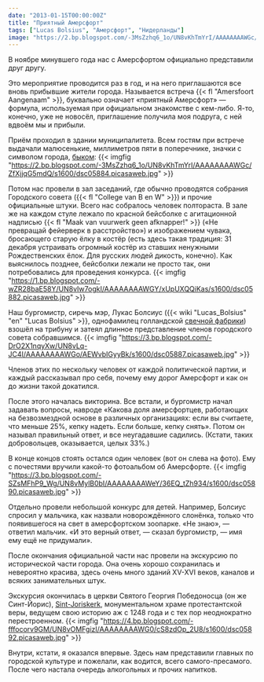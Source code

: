 ```yaml
---
date: "2013-01-15T00:00:00Z"
title: "Приятный Амерсфорт"
tags: ["Lucas Bolsius", "Амерсфорт", "Нидерланды"]
image: "https://2.bp.blogspot.com/-3MsZzhq6_1o/UN8vKhTmYrI/AAAAAAAAWGc/ZfXjjqG5mdQ/s1600/dsc05884.picasaweb.jpg"
---
```


В ноябре минувшего года нас с Амерсфортом официально представили друг другу.

Это мероприятие проводится раз в год, и на него приглашаются все вновь прибывшие жители города. Называется встреча {{< fl "Amersfoort Aangenaam" >}}, буквально означает «приятный Амерсфорт» — формула, используемая при официальном знакомстве с кем-либо. Я-то, конечно, уже не новосёл, приглашение получила моя подруга, с ней вдвоём мы и прибыли.

<!--more-->

Приём проходил в здании муниципалитета. Всем гостям при встрече выдачали малюсенькие, миллиметров пяти в поперечнике, значки с символом города, [быком](http://www.onzestier.nl/):
{{< imgfig "https://2.bp.blogspot.com/-3MsZzhq6_1o/UN8vKhTmYrI/AAAAAAAAWGc/ZfXjjqG5mdQ/s1600/dsc05884.picasaweb.jpg" >}}

Потом нас провели в зал заседаний, где обычно проводятся собрания Городского совета ({{< fl "College van B en W" >}}) и прочие официальные штуки. Всего нас собралось человек полтораста. В зале же на каждом стуле лежало по красной бейсболке с агитационной надписью {{< fl "Maak van vuurwerk geen afknapper!" >}} («Не превращай фейерверк в расстройство») и изображением чувака, бросающего старую ёлку в костёр (есть здесь такая традиция: 31 декабря устраивать огромный костёр из ставших ненужными Рождественских ёлок. Для русских людей дикость, конечно). Как выяснилось позднее, бейсболки лежали не просто так, они потребовались для проведения конкурса.
{{< imgfig "https://1.bp.blogspot.com/-wZR28baE58Y/UN8vIw7ogkI/AAAAAAAAWGY/xUpUXQQiKas/s1600/dsc05882.picasaweb.jpg" >}}

Наш бургомистр, сиречь мэр, Лукас Болсиус ({{< wiki "Lucas_Bolsius" "en" "Lucas Bolsius" >}}, однофамилец голландской [свечной фабрики](http://www.bolsius.com/)) взошёл на трибуну и затеял длинное представление членов городского совета собравшимся.
{{< imgfig "https://3.bp.blogspot.com/-DrO2X1nqyXw/UN8vLq-JC4I/AAAAAAAAWGo/AEWvbIGyyBk/s1600/dsc05887.picasaweb.jpg" >}}

Членов этих по нескольку человек от каждой политической партии, и каждый рассказывал про себя, почему ему дорог Амерсфорт и как он до жизни такой докатился.

После этого началась викторина. Все встали, и бургомистр начал задавать вопросы, навроде «Какова доля амерсфортцев, работающих на безвозмездной основе в различных организациях: если вы считаете, что меньше 25%, кепку надеть. Если больше, кепку снять». Потом он называл правильный ответ, и все неугадавшие садились. (Кстати, таких добровольцев, оказывается, целых 33%.)

В конце концов стоять остался один человек (вот он слева на фото). Ему с почестями вручили какой-то фотоальбом об Амерсфорте.
{{< imgfig "https://3.bp.blogspot.com/-SZsMFhP9_Wg/UN8vMylB0bI/AAAAAAAAWeY/36EQ_tZh934/s1600/dsc05890.picasaweb.jpg" >}}

Отдельно провели небольшой конкурс для детей. Например, Болсиус спросил у мальчика, как назвали новорождённого слонёнка, только что появившегося на свет в амерсфортском зоопарке. «Не знаю», — ответил мальчик. «И это верный ответ, — сказал бургомистр, — имя ему ещё не придумали».

После окончания официальной части нас провели на экскурсию по исторической части города. Она очень хорошо сохранилась и невероятно красива, здесь очень много зданий XV-XVI веков, каналов и всяких занимательных штук.

Экскурсия окончилась в церкви Святого Георгия Победоносца (он же Синт-Йорис), [Sint-Joriskerk](http://www.sintjoriskerk-amersfoort.nl/), монументальном храме протестантской веры, ведущем свою историю аж с 1248 года и с тех пор неоднократно перестроенном.
{{< imgfig "https://4.bp.blogspot.com/-fffocorv9GM/UN8vOMFgizI/AAAAAAAAWG0/cS8zdOp_2U8/s1600/dsc05892.picasaweb.jpg" >}}

Внутри, кстати, я оказался впервые. Здесь нам представили главных по городской культуре и пожелали, как водится, всего самого-пресамого. После чего настала очередь алкогольных и прочих напитков.

